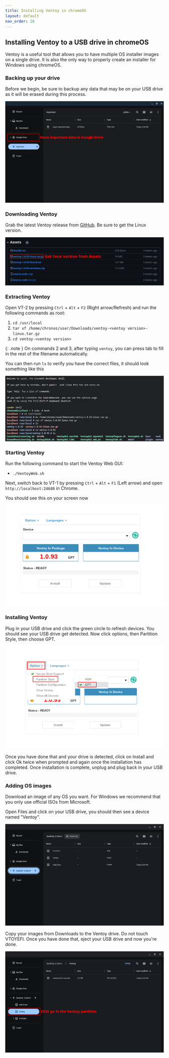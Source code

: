 ```yaml
---
title: Installing Ventoy in chromeOS
layout: default
nav_order: 26
---
```



## Installing Ventoy to a USB drive in chromeOS
Ventoy is a useful tool that allows you to have multiple OS installer images on a single drive. It is also the only way to properly create an installer for Windows using chromeOS.

### Backing up your drive
Before we begin, be sure to backup any data that may be on your USB drive as it will be erased during this process.

<img src="https://raw.githubusercontent.com/chrultrabook/docs/main/assets/ventoy/backup.png">

### Downloading Ventoy
Grab the latest Ventoy release from [GitHub](https://github.com/ventoy/Ventoy/releases). Be sure to get the Linux version.

<img src="https://raw.githubusercontent.com/chrultrabook/docs/main/assets/ventoy/download.png">

### Extracting Ventoy
Open VT-2 by pressing `Ctrl` + `Alt` + `F2` (Right arrow/Refresh) and run the following commands as root:

1. `cd /usr/local`
2. `tar xf /home/chronos/user/Downloads/ventoy-<ventoy version>-linux.tar.gz`
3. `cd ventoy-<ventoy version>`

{: .note }
On commands 2 and 3, after typing `ventoy`, you can press tab to fill in the rest of the filename automatically.

You can then run `ls` to verify you have the correct files, it should look something like this

<img src="https://raw.githubusercontent.com/chrultrabook/docs/main/assets/ventoy/extract.png">

### Starting Ventoy
Run the following command to start the Ventoy Web GUI:
* `./VentoyWeb.sh`

Next, switch back to VT-1 by pressing `Ctrl` + `Alt` + `F1` (Left arrow) and open `http://localhost:24680` in Chrome.

You should see this on your screen now

<img src="https://raw.githubusercontent.com/chrultrabook/docs/main/assets/ventoy/ventoy.png">

### Installing Ventoy
Plug in your USB drive and click the green circle to refresh devices. You should see your USB drive get detected. Now click options, then Partition Style, then choose GPT.

<img src="https://raw.githubusercontent.com/chrultrabook/docs/main/assets/ventoy/gpt.png">

Once you have done that and your drive is detected, click on Install and click Ok twice when prompted and again once the installation has completed. Once installation is complete, unplug and plug back in your USB drive.

### Adding OS images
Download an image of any OS you want. For Windows we recommend that you only use official ISOs from Microsoft.

Open Files and click on your USB drive, you should then see a device named "Ventoy".

<img src="https://raw.githubusercontent.com/chrultrabook/docs/main/assets/ventoy/ventoy-drive.png">

Copy your images from Downloads to the Ventoy drive. Do not touch VTOYEFI. Once you have done that, eject your USB drive and now you're done.

<img src="https://raw.githubusercontent.com/chrultrabook/docs/main/assets/ventoy/isos.png">
